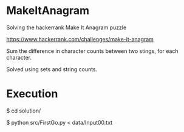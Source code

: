 # MakeItAnagram

Solving the hackerrank Make It Anagram puzzle

https://www.hackerrank.com/challenges/make-it-anagram

Sum the difference in character counts between two stings, for each character.

Solved using sets and string counts.

# Execution

$ cd solution/

$ python src/FirstGo.py < data/Input00.txt
